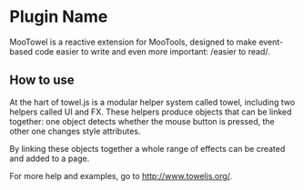 Plugin Name
===========

MooTowel is a reactive extension for MooTools, designed to make event-based code easier to write and even more important: /easier to read/.

How to use
----------

At the hart of towel.js is a modular helper system called towel, including two helpers called UI and FX. These helpers produce objects that can be linked together: one object detects whether the mouse button is pressed, the other one changes style attributes.

By linking these objects together a whole range of effects can be created and added to a page.

For more help and examples, go to http://www.toweljs.org/.

